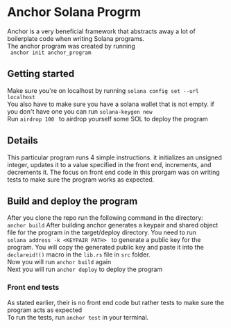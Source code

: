 # Anchor Solana Progrm
Anchor is a very beneficial framework that abstracts away a lot of boilerplate code when writing Solana programs.       
The anchor program was created by running    
`` anchor init anchor_program``   
## Getting started
Make sure you're on localhost by running ```solana config set --url localhost```   
You also have to make sure you have a solana wallet that is not empty. if you don't have one you can run ``` solana-keygen new ```   
Run ```airdrop 100 ``` to airdrop yourself some SOL to deploy the program   

## Details
This particular program runs 4 simple instructions. it initializes an unsigned integer, updates it to a value specified in the front end, increments, and decrements it. 
The focus on front end code in this prorgam was on writing tests to make sure the program works as expected.   

## Build and deploy the program
 
After you clone the repo run the following command in the directory:   
`` anchor build ``
After building anchor generates a keypair and shared object file for the program in the target/deploy directory. You need to run      
```solana address -k <KEYPAIR PATH> ``` to generate a public key for the program. You will copy the generated public key and paste it into the ```declareid!()``` macro in
the ```lib.rs``` file in ```src``` folder.   
Now you will run  ```anchor build``` again   
Next you will run ```anchor deploy``` to deploy the program

### Front end tests
As stated earlier, their is no front end code but rather tests to make sure the program acts as expected    
To run the tests, run ```anchor test``` in your terminal.
